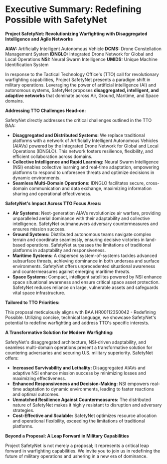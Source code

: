 # Executive Summary: Redefining Possible with SafetyNet

**Project SafetyNet: Revolutionizing Warfighting with Disaggregated Intelligence and Agile Networks**

**AIAV:**    Artificially Intelligent Autonomous Vehicle 
**DCMS:**    Drone Constellation Management System 
**IDNGLO:**  Integrated Drone Network for Global and Local Operations 
**NSI:**     Neural Swarm Intelligence
**UMIDS:**   Unique Machine Identification System

In response to the Tactical Technology Office's (TTO) call for revolutionary warfighting capabilities, Project SafetyNet presents a paradigm shift in military operations. Leveraging the power of artificial intelligence (AI) and autonomous systems, SafetyNet proposes **disaggregated, intelligent, and adaptive networks** that dominate across Air, Ground, Maritime, and Space domains.

**Addressing TTO Challenges Head-on:**

SafetyNet directly addresses the critical challenges outlined in the TTO BAA:

* **Disaggregated and Distributed Systems:** We replace traditional platforms with a network of Artificially Intelligent Autonomous Vehicles (AIAVs) powered by the Integrated Drone Network for Global and Local Operations (IDNGLO). This network fosters resilience, flexibility, and efficient collaboration across domains.
* **Collective Intelligence and Rapid Learning:** Neural Swarm Intelligence (NSI) enables collective learning and real-time adaptation, empowering platforms to respond to unforeseen threats and optimize decisions in dynamic environments.
* **Seamless Multi-Domain Operations:** IDNGLO facilitates secure, cross-domain communication and data exchange, maximizing information sharing and operational effectiveness.

**SafetyNet's Impact Across TTO Focus Areas:**

* **Air Systems:** Next-generation AIAVs revolutionize air warfare, providing unparalleled aerial dominance with their adaptability and collective intelligence. SafetyNet outmaneuvers adversary countermeasures and ensures mission success.
* **Ground Systems:** Distributed autonomous teams navigate complex terrain and coordinate seamlessly, ensuring decisive victories in land-based operations. SafetyNet surpasses the limitations of traditional platforms in adaptability and responsiveness.
* **Maritime Systems:** A dispersed system-of-systems tackles advanced subsurface threats, achieving dominance in both undersea and surface environments. SafetyNet offers unprecedented situational awareness and countermeasures against emerging maritime threats.
* **Space Systems:** Compact, intelligent satellites powered by NSI enhance space situational awareness and ensure critical space asset protection. SafetyNet reduces reliance on large, vulnerable assets and safeguards vital space infrastructure.

**Tailored to TTO Priorities:**

This proposal meticulously aligns with BAA HR001123S0042 - Redefining Possible. Utilizing concise, technical language, we showcase SafetyNet's potential to redefine warfighting and address TTO's specific interests.

**A Transformative Solution for Modern Warfighting:**

SafetyNet's disaggregated architecture, NSI-driven adaptability, and seamless multi-domain operations present a transformative solution for countering adversaries and securing U.S. military superiority. SafetyNet offers:

* **Increased Survivability and Lethality:** Disaggregated AIAVs and adaptive NSI enhance mission success by minimizing losses and maximizing effectiveness.
* **Enhanced Responsiveness and Decision-Making:** NSI empowers real-time adaptation to dynamic environments, leading to faster reactions and optimal outcomes.
* **Unmatched Resilience Against Countermeasures:** The distributed nature of SafetyNet makes it highly resistant to disruption and adversary strategies.
* **Cost-Effective and Scalable:** SafetyNet optimizes resource allocation and operational flexibility, exceeding the limitations of traditional platforms.

**Beyond a Proposal: A Leap Forward in Military Capabilities**

Project SafetyNet is not merely a proposal; it represents a critical leap forward in warfighting capabilities. We invite you to join us in redefining the future of military operations and ushering in a new era of dominance.